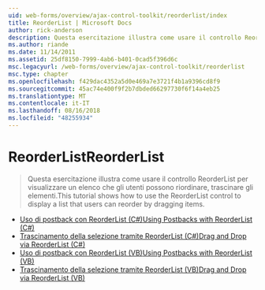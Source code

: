 ```yaml
---
uid: web-forms/overview/ajax-control-toolkit/reorderlist/index
title: ReorderList | Microsoft Docs
author: rick-anderson
description: Questa esercitazione illustra come usare il controllo ReorderList per visualizzare un elenco che gli utenti possono riordinare, trascinare gli elementi.
ms.author: riande
ms.date: 11/14/2011
ms.assetid: 25df8150-7999-4ab6-b401-0cad5f396d6c
msc.legacyurl: /web-forms/overview/ajax-control-toolkit/reorderlist
msc.type: chapter
ms.openlocfilehash: f429dac4352a5d0e469a7e3721f4b1a9396cd8f9
ms.sourcegitcommit: 45ac74e400f9f2b7dbded66297730f6f14a4eb25
ms.translationtype: MT
ms.contentlocale: it-IT
ms.lasthandoff: 08/16/2018
ms.locfileid: "48255934"
---
```

<a name="reorderlist"></a><span data-ttu-id="01a12-103">ReorderList</span><span class="sxs-lookup"><span data-stu-id="01a12-103">ReorderList</span></span>
====================
> <span data-ttu-id="01a12-104">Questa esercitazione illustra come usare il controllo ReorderList per visualizzare un elenco che gli utenti possono riordinare, trascinare gli elementi.</span><span class="sxs-lookup"><span data-stu-id="01a12-104">This tutorial shows how to use the ReorderList control to display a list that users can reorder by dragging items.</span></span>


- [<span data-ttu-id="01a12-105">Uso di postback con ReorderList (C#)</span><span class="sxs-lookup"><span data-stu-id="01a12-105">Using Postbacks with ReorderList (C#)</span></span>](using-postbacks-with-reorderlist-cs.md)
- [<span data-ttu-id="01a12-106">Trascinamento della selezione tramite ReorderList (C#)</span><span class="sxs-lookup"><span data-stu-id="01a12-106">Drag and Drop via ReorderList (C#)</span></span>](drag-and-drop-via-reorderlist-cs.md)
- [<span data-ttu-id="01a12-107">Uso di postback con ReorderList (VB)</span><span class="sxs-lookup"><span data-stu-id="01a12-107">Using Postbacks with ReorderList (VB)</span></span>](using-postbacks-with-reorderlist-vb.md)
- [<span data-ttu-id="01a12-108">Trascinamento della selezione tramite ReorderList (VB)</span><span class="sxs-lookup"><span data-stu-id="01a12-108">Drag and Drop via ReorderList (VB)</span></span>](drag-and-drop-via-reorderlist-vb.md)
